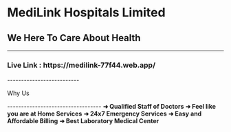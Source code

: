 <h1>MediLink Hospitals Limited</h1>
<h2>We Here To Care About Health</h2>

--------------------------
<h3>Live Link : https://medilink-77f44.web.app/</h3> 
--------------------------



<p>Why Us</p>
----------------------------------
<strong>➜ Qualified Staff of Doctors</strong>
<strong>➜ Feel like you are at Home Services</strong>
<strong>➜ 24x7 Emergency Services</strong>
<strong>➜ Easy and Affordable Billing</strong>
<strong>➜ Best Laboratory Medical Center</strong>